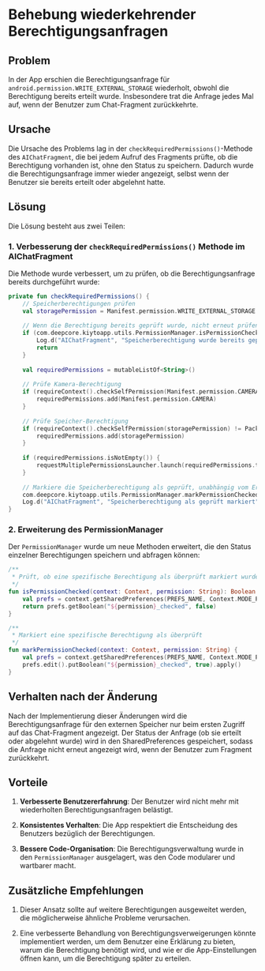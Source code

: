 # Behebung wiederkehrender Berechtigungsanfragen

## Problem

In der App erschien die Berechtigungsanfrage für `android.permission.WRITE_EXTERNAL_STORAGE` wiederholt, obwohl die Berechtigung bereits erteilt wurde. Insbesondere trat die Anfrage jedes Mal auf, wenn der Benutzer zum Chat-Fragment zurückkehrte.

## Ursache

Die Ursache des Problems lag in der `checkRequiredPermissions()`-Methode des `AIChatFragment`, die bei jedem Aufruf des Fragments prüfte, ob die Berechtigung vorhanden ist, ohne den Status zu speichern. Dadurch wurde die Berechtigungsanfrage immer wieder angezeigt, selbst wenn der Benutzer sie bereits erteilt oder abgelehnt hatte.

## Lösung

Die Lösung besteht aus zwei Teilen:

### 1. Verbesserung der `checkRequiredPermissions()` Methode im AIChatFragment

Die Methode wurde verbessert, um zu prüfen, ob die Berechtigungsanfrage bereits durchgeführt wurde:

```kotlin
private fun checkRequiredPermissions() {
    // Speicherberechtigungen prüfen
    val storagePermission = Manifest.permission.WRITE_EXTERNAL_STORAGE
    
    // Wenn die Berechtigung bereits geprüft wurde, nicht erneut prüfen
    if (com.deepcore.kiytoapp.utils.PermissionManager.isPermissionChecked(requireContext(), storagePermission)) {
        Log.d("AIChatFragment", "Speicherberechtigung wurde bereits geprüft")
        return
    }
    
    val requiredPermissions = mutableListOf<String>()
    
    // Prüfe Kamera-Berechtigung
    if (requireContext().checkSelfPermission(Manifest.permission.CAMERA) != PackageManager.PERMISSION_GRANTED) {
        requiredPermissions.add(Manifest.permission.CAMERA)
    }
    
    // Prüfe Speicher-Berechtigung
    if (requireContext().checkSelfPermission(storagePermission) != PackageManager.PERMISSION_GRANTED) {
        requiredPermissions.add(storagePermission)
    }
    
    if (requiredPermissions.isNotEmpty()) {
        requestMultiplePermissionsLauncher.launch(requiredPermissions.toTypedArray())
    }
    
    // Markiere die Speicherberechtigung als geprüft, unabhängig vom Ergebnis
    com.deepcore.kiytoapp.utils.PermissionManager.markPermissionChecked(requireContext(), storagePermission)
    Log.d("AIChatFragment", "Speicherberechtigung als geprüft markiert")
}
```

### 2. Erweiterung des PermissionManager

Der `PermissionManager` wurde um neue Methoden erweitert, die den Status einzelner Berechtigungen speichern und abfragen können:

```kotlin
/**
 * Prüft, ob eine spezifische Berechtigung als überprüft markiert wurde
 */
fun isPermissionChecked(context: Context, permission: String): Boolean {
    val prefs = context.getSharedPreferences(PREFS_NAME, Context.MODE_PRIVATE)
    return prefs.getBoolean("${permission}_checked", false)
}

/**
 * Markiert eine spezifische Berechtigung als überprüft
 */
fun markPermissionChecked(context: Context, permission: String) {
    val prefs = context.getSharedPreferences(PREFS_NAME, Context.MODE_PRIVATE)
    prefs.edit().putBoolean("${permission}_checked", true).apply()
}
```

## Verhalten nach der Änderung

Nach der Implementierung dieser Änderungen wird die Berechtigungsanfrage für den externen Speicher nur beim ersten Zugriff auf das Chat-Fragment angezeigt. Der Status der Anfrage (ob sie erteilt oder abgelehnt wurde) wird in den SharedPreferences gespeichert, sodass die Anfrage nicht erneut angezeigt wird, wenn der Benutzer zum Fragment zurückkehrt.

## Vorteile

1. **Verbesserte Benutzererfahrung**: Der Benutzer wird nicht mehr mit wiederholten Berechtigungsanfragen belästigt.

2. **Konsistentes Verhalten**: Die App respektiert die Entscheidung des Benutzers bezüglich der Berechtigungen.

3. **Bessere Code-Organisation**: Die Berechtigungsverwaltung wurde in den `PermissionManager` ausgelagert, was den Code modularer und wartbarer macht.

## Zusätzliche Empfehlungen

1. Dieser Ansatz sollte auf weitere Berechtigungen ausgeweitet werden, die möglicherweise ähnliche Probleme verursachen.

2. Eine verbesserte Behandlung von Berechtigungsverweigerungen könnte implementiert werden, um dem Benutzer eine Erklärung zu bieten, warum die Berechtigung benötigt wird, und wie er die App-Einstellungen öffnen kann, um die Berechtigung später zu erteilen. 